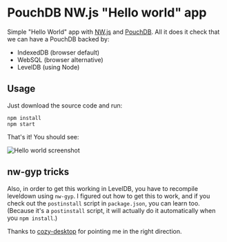 PouchDB NW.js "Hello world" app
=======================

Simple "Hello World" app with [NW.js](https://github.com/rogerwang/node-webkit)
and [PouchDB](http://pouchdb.com). All it does it check that we can have a PouchDB backed by:

* IndexedDB (browser default)
* WebSQL (browser alternative)
* LevelDB (using Node)

Usage
-----

Just download the source code and run:

```
npm install
npm start
```

That's it! You should see:

![Hello world screenshot](https://raw.githubusercontent.com/nolanlawson/node-webkit-pouchdb-demo/master/screenshot.png)

nw-gyp tricks
-------

Also, in order to get this working in LevelDB, you have to recompile leveldown using `nw-gyp`. I figured out how to get this to work,
and if you check out the `postinstall` script in `package.json`, you can learn too. (Because it's a `postinstall` script, it will actually do it automatically when you `npm install`.)

Thanks to [cozy-desktop](https://github.com/cozy-labs/cozy-desktop/blob/master/gulpfile.js)
for pointing me in the right direction.
